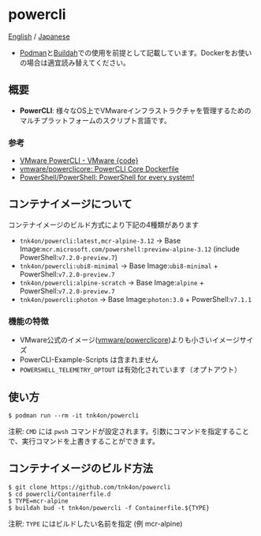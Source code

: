 # powercli

[English](README.md) / [Japanese](README_ja.md)

- [Podman](https://github.com/containers/podman)と[Buildah](https://github.com/containers/buildah)での使用を前提として記載しています。Dockerをお使いの場合は適宜読み替えてください。

## 概要

- **PowerCLI**: 様々なOS上でVMwareインフラストラクチャを管理するためのマルチプラットフォームのスクリプト言語です。

### 参考
- [VMware PowerCLI - VMware {code}](https://code.vmware.com/tool/vmware-powercli)
- [vmware/powerclicore: PowerCLI Core Dockerfile](https://github.com/vmware/powerclicore)
- [PowerShell/PowerShell: PowerShell for every system!](https://github.com/PowerShell/PowerShell)

## コンテナイメージについて

コンテナイメージのビルド方式により下記の4種類があります
- `tnk4on/powercli:latest,mcr-alpine-3.12` -> Base Image:`mcr.microsoft.com/powershell:preview-alpine-3.12` (include PowerShell:`v7.2.0-preview.7`)
- `tnk4on/powercli:ubi8-minimal` -> Base Image:`ubi8-minimal` + PowerShell:`v7.2.0-preview.7`
- `tnk4on/powercli:alpine-scratch` -> Base Image:`alpine` + PowerShell:`v7.2.0-preview.7`
- `tnk4on/powercli:photon` -> Base Image:`photon:3.0` + PowerShell:`v7.1.1`

### 機能の特徴

- VMware公式のイメージ([vmware/powerclicore](https://github.com/vmware/powerclicore))よりも小さいイメージサイズ
- PowerCLI-Example-Scripts は含まれません
- `POWERSHELL_TELEMETRY_OPTOUT` は有効化されています（オプトアウト）

## 使い方

```
$ podman run --rm -it tnk4on/powercli
```
注釈: `CMD` には `pwsh` コマンドが設定されます。引数にコマンドを指定することで、実行コマンドを上書きすることができます。

## コンテナイメージのビルド方法

```
$ git clone https://github.com/tnk4on/powercli
$ cd powercli/Containerfile.d
$ TYPE=mcr-alpine
$ buildah bud -t tnk4on/powercli -f Containerfile.${TYPE}
```
注釈: `TYPE` にはビルドしたい名前を指定 (例 mcr-alpine)